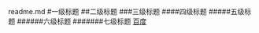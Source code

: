readme.md
#一级标题
##二级标题
###三级标题
####四级标题
#####五级标题
######六级标题
#######七级标题
[百度](https://www.baidu.com/)

